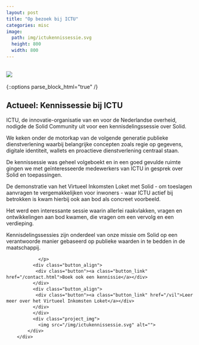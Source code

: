 ```yaml
---
layout: post
title: "Op bezoek bij ICTU"
categories: misc
image:
  path: img/ictukennissessie.svg
  height: 800
  width: 800
---
```



<br>
<img src="https://www.solidcommunity.nl/img/news/kennisdelen-ictu.png" style="width:70%;">

{::options parse_block_html="true" /}
<div class="wrapperprojects" markdown="0">
            <div class="projectblock">
             <div class="project_text">
              <h2>
Actueel: Kennissessie bij ICTU
              </h2>
              <p>
ICTU, de innovatie-organisatie van en voor de Nederlandse overheid, nodigde de Solid Community uit voor een kennisdelingssessie over Solid.

We keken onder de motorkap van de volgende generatie publieke dienstverlening waarbij belangrijke concepten zoals regie op gegevens, digitale identiteit, wallets en proactieve dienstverlening centraal staan. <br>

De kennissessie was geheel volgeboekt en in een goed gevulde ruimte gingen we met geïnteresseerde medewerkers van ICTU in gesprek over Solid en toepassingen.

De demonstratie van het Virtueel Inkomsten Loket met Solid - om toeslagen aanvragen te vergemakkelijken voor inwoners - waar ICTU actief bij betrokken is kwam hierbij ook aan bod als concreet voorbeeld.

Het werd een interessante sessie waarin allerlei raakvlakken, vragen en ontwikkelingen aan bod kwamen, die vragen om een vervolg en een verdieping.

Kennisdelingssessies zijn onderdeel van onze missie om Solid op een verantwoorde manier gebaseerd op publieke waarden in te bedden in de maatschappij.

                </p>
              <div class="button_align">
               <div class="button"><a class="button_link" href="/contact.html">Boek ook een kennissie</a></div>
              </div>
              <div class="button_align">
               <div class="button"><a class="button_link" href="/vil">Leer meer over het Virtueel Inkomsten Loket</a></div>
              </div>
              </div>
              <div class="project_img">
                <img src="/img/ictukennissessie.svg" alt="">
            </div>         
        </div>
</div>
